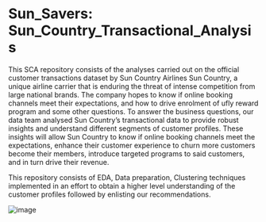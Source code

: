 # Sun_Savers: Sun_Country_Transactional_Analysis
This SCA repository consists of the analyses carried out on the official customer transactions dataset by Sun Country Airlines
Sun Country, a unique airline carrier that is enduring the threat of intense competition from large national brands. The company hopes to know if online booking channels meet their expectations, and how to drive enrolment of ufly reward program and some other questions. To answer the business questions, our data team analysed Sun Country’s transactional data to provide robust insights and understand different segments of customer profiles. These insights will allow Sun Country to know if online booking channels meet the expectations, enhance their customer experience to churn more customers become their members, introduce targeted programs to said customers, and in turn drive their revenue.

This repository consists of EDA, Data preparation, Clustering techniques implemented in an effort to obtain a higher level understanding of the customer profiles followed by enlisting our recommendations.


![image](https://user-images.githubusercontent.com/102503431/210298836-70bb7faf-8245-4116-a81b-5b1526777475.png)

